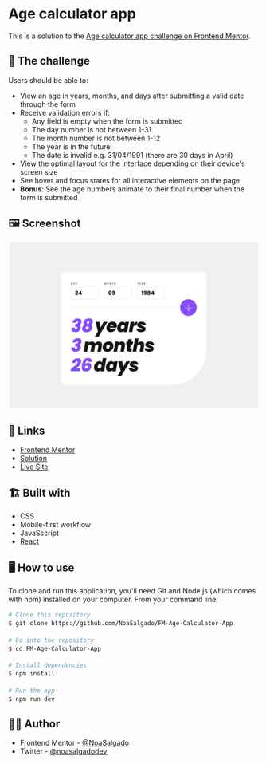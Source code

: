 # Age calculator app

This is a solution to the [Age calculator app challenge on Frontend Mentor](https://www.frontendmentor.io/challenges/age-calculator-app-dF9DFFpj-Q).

## 💪 The challenge

Users should be able to:

- View an age in years, months, and days after submitting a valid date through the form
- Receive validation errors if:
  - Any field is empty when the form is submitted
  - The day number is not between 1-31
  - The month number is not between 1-12
  - The year is in the future
  - The date is invalid e.g. 31/04/1991 (there are 30 days in April)
- View the optimal layout for the interface depending on their device's screen size
- See hover and focus states for all interactive elements on the page
- **Bonus**: See the age numbers animate to their final number when the form is submitted

## 🖼️ Screenshot

<p align="center">
    <img src="./src/assets/images/screenshot.jpg" width="500" alt="Game demo">
</p>

## 🔗 Links

- [Frontend Mentor](https://www.frontendmentor.io/challenges/age-calculator-app-dF9DFFpj-Q/hub)
- [Solution](https://github.com/NoaSalgado/FM-Age-Calculator-App)
- [Live Site](https://fm-age-calculators.netlify.app/)

## 🏗️ Built with

- CSS
- Mobile-first workflow
- JavaSscript
- [React](https://reactjs.org/)

## 🖥️ How to use

To clone and run this application, you'll need Git and Node.js (which comes with npm) installed on your computer. From your command line:

```bash
# Clone this repository
$ git clone https://github.com/NoaSalgado/FM-Age-Calculator-App

# Go into the repository
$ cd FM-Age-Calculator-App

# Install dependencies
$ npm install

# Run the app
$ npm run dev
```

## 🙍‍♀️ Author

- Frontend Mentor - [@NoaSalgado](https://www.frontendmentor.io/profile/NoaSalgado)
- Twitter - [@noasalgadodev](https://twitter.com/noasalgadodev)
